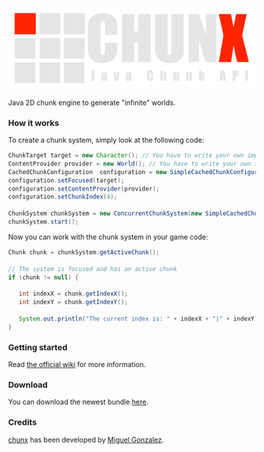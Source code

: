 ![ChunkX logo](chunx.png)

Java 2D chunk engine to generate "infinite" worlds.

### How it works

To create a chunk system, simply look at the following code:

```java
ChunkTarget target = new Character(); // You have to write your own implementation
ContentProvider provider = new World(); // You have to write your own implementation
CachedChunkConfiguration  configuration = new SimpleCachedChunkConfiguration();
configuration.setFocused(target);
configuration.setContentProvider(provider);
configuration.setChunkIndex(4);

ChunkSystem chunkSystem = new ConcurrentChunkSystem(new SimpleCachedChunkSystem(configuration));
chunkSystem.start();
```
Now you can work with the chunk system in your game code:
```java
Chunk chunk = chunkSystem.getActiveChunk();

// The system is focused and has an active chunk
if (chunk != null) {

   int indexX = chunk.getIndexX();
   int indexY = chunk.getIndexY();
   
   System.out.println("The current index is: " + indexX + "|" + indexY);
}
```

### Getting started

Read [the official wiki](https://github.com/MyRealityCoding/chunx/wiki) for more information.

### Download

You can download the newest bundle [here](https://www.dropbox.com/sh/h5eixlxtj5wkfya/gxacHRVHcc).

### Credits

[chunx](https://github.com/MyRealityCoding/chunx) has been developed by [Miguel Gonzalez](http://my-reality.de).
